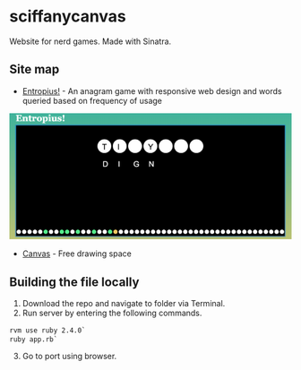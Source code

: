 # sciffanycanvas
Website for nerd games.
Made with Sinatra.


## Site map

 * <a href="http://sciffanycanvas.herokuapp.com/anagram">Entropius!</a> - An anagram game with responsive web design and words queried based on frequency of usage
 
 <img src="/screenshots/anagram.png"></img>

 * <a href="http://sciffanycanvas.herokuapp.com">Canvas</a> - Free drawing space
 
## Building the file locally
1. Download the repo and navigate to folder via Terminal.
2. Run server by entering the following commands.
```
rvm use ruby 2.4.0`
ruby app.rb`
```
3. Go to port using browser.

